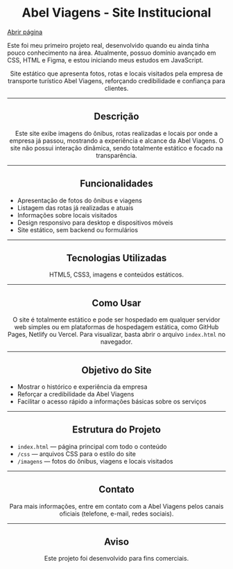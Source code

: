 <h1 align="center">Abel Viagens - Site Institucional</h1>
<a href="https://www.abelviagens.com.br/"> Abrir página</a>
<p>Este foi meu primeiro projeto real, desenvolvido quando eu ainda tinha pouco conhecimento na área. Atualmente, possuo domínio avançado em CSS, HTML e Figma, e estou iniciando meus estudos em JavaScript.</p>

<p align="center">
  Site estático que apresenta fotos, rotas e locais visitados pela empresa de transporte turístico Abel Viagens, reforçando credibilidade e confiança para clientes.
</p>

---

<h2 align="center">Descrição</h2>

<p align="center">
Este site exibe imagens do ônibus, rotas realizadas e locais por onde a empresa já passou, mostrando a experiência e alcance da Abel Viagens. O site não possui interação dinâmica, sendo totalmente estático e focado na transparência.
</p>

---

<h2 align="center">Funcionalidades</h2>

<ul>
  <li>Apresentação de fotos do ônibus e viagens</li>
  <li>Listagem das rotas já realizadas e atuais</li>
  <li>Informações sobre locais visitados</li>
  <li>Design responsivo para desktop e dispositivos móveis</li>
  <li>Site estático, sem backend ou formulários</li>
</ul>

---

<h2 align="center">Tecnologias Utilizadas</h2>

<p align="center">
HTML5, CSS3, imagens e conteúdos estáticos.
</p>

---

<h2 align="center">Como Usar</h2>

<p align="center">
O site é totalmente estático e pode ser hospedado em qualquer servidor web simples ou em plataformas de hospedagem estática, como GitHub Pages, Netlify ou Vercel.  
Para visualizar, basta abrir o arquivo <code>index.html</code> no navegador.
</p>

---

<h2 align="center">Objetivo do Site</h2>

<p align="center">
<ul>
  <li>Mostrar o histórico e experiência da empresa</li>
  <li>Reforçar a credibilidade da Abel Viagens</li>
  <li>Facilitar o acesso rápido a informações básicas sobre os serviços</li>
</ul>
</p>

---

<h2 align="center">Estrutura do Projeto</h2>

<ul>
  <li><code>index.html</code> — página principal com todo o conteúdo</li>
  <li><code>/css</code> — arquivos CSS para o estilo do site</li>
  <li><code>/imagens</code> — fotos do ônibus, viagens e locais visitados</li>
</ul>

---

<h2 align="center">Contato</h2>

<p align="center">
Para mais informações, entre em contato com a Abel Viagens pelos canais oficiais (telefone, e-mail, redes sociais).
</p>

---

<h2 align="center">Aviso</h2>

<p align="center">
Este projeto foi desenvolvido para fins comerciais.
</p>
